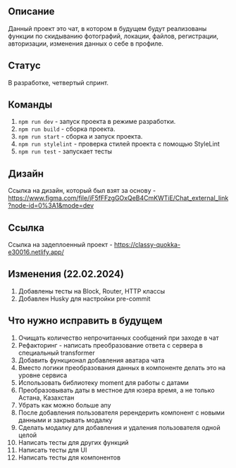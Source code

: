 ## Описание

Данный проект это чат, в котором в будущем будут реализованы функции по скидыванию фотографий, локации, файлов, регистрации, авторизации, изменения данных о себе в профиле.

## Статус

В разработке, четвертый спринт.

## Команды

1. `npm run dev` - запуск проекта в режиме разработки.
2. `npm run build` - сборка проекта.
3. `npm run start` - сборка и запуск проекта.
4. `npm run stylelint` - проверка стилей проекта с помощью StyleLint
5. `npm run test` - запускает тесты

## Дизайн

Ссылка на дизайн, который был взят за основу - https://www.figma.com/file/jF5fFFzgGOxQeB4CmKWTiE/Chat_external_link?node-id=0%3A1&mode=dev

## Ссылка

Ссылка на задеплоенный проект - https://classy-quokka-e30016.netlify.app/

## Изменения (22.02.2024)

1. Добавлены тесты на Block, Router, HTTP классы
2. Добавлен Husky для настройки pre-commit

## Что нужно исправить в будущем

1. Очищать количество непрочитанных сообщений при заходе в чат
2. Рефакторинг - написать преобразование ответа с сервера в специальный transformer
3. Добавить функционал добавления аватара чата
4. Вместо логики преобразования данных в компоненте делать это на уровне сервиса
5. Использовать библиотеку moment для работы с датами
6. Преобразовывать даты в местное для юзера время, а не только Астана, Казахстан
7. Убрать как можно больше any
8. После добавления пользователя ререндерить компонент с новыми данными и закрывать модалку
9. Сделать модалку для добавления и удаления пользователя одной целой
10. Написать тесты для других функций
11. Написать тесты для UI
12. Написать тесты для компонентов
